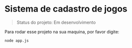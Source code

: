 <h1> Sistema de cadastro de jogos</h1>

>Status do projeto: Em desenvolvimento

Para rodar esse projeto na sua maquina, por favor digite:

```
node app.js
```
